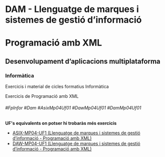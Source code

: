# DAM - Llenguatge de marques i sistemes de gestió d’informació
# Programació amb XML
## Desenvolupament d’aplicacions multiplataforma
### Informàtica

Exercicis i material de cicles formatius Informàtica

Exercicis de Programació amb XML

###### #FpInfor #Dam #AsixMp04Uf01 #DawMp04Uf01 #DamMp04Uf01

**UF's equivalents on potser hi trobaràs més exercicis**
* [ASIX-MP04-UF1 (Llenguatge de marques i sistemes de gestió d’informació - Programació amb XML)](/ASIX/ASIX-MP04/ASIX-MP04-UF1)
* [DAW-MP04-UF1 (Llenguatge de marques i sistemes de gestió d’informació - Programació amb XML)](/DAW/DAW-MP04/DAW-MP04-UF1)
